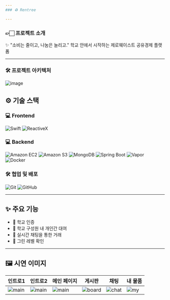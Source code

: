```yaml
---
### ♻️ Rentree

---
```

### 👉🏻 프로젝트 소개

✨ "소비는 줄이고, 나눔은 늘리고." 학교 안에서 시작하는 제로웨이스트 공유경제 플랫폼 

---
### 🛠 프로젝트 아키텍처
![image](https://zeroton-rentree.s3.ap-northeast-2.amazonaws.com/diagram.png)

## ⚙️ 기술 스택

### 💻 Frontend
![Swift](https://img.shields.io/badge/Swift-FA7343?style=for-the-badge&logo=swift&logoColor=white)
![ReactiveX](https://img.shields.io/badge/ReactiveX-B7178C?style=for-the-badge&logo=reactivex&logoColor=white)

### 💻 Backend
![Amazon EC2](https://img.shields.io/badge/Amazon_EC2-FF9900?style=for-the-badge&logo=amazonec2&logoColor=white)
![Amazon S3](https://img.shields.io/badge/Amazon_S3-569A31?style=for-the-badge&logo=amazonaws&logoColor=white)
![MongoDB](https://img.shields.io/badge/MongoDB-47A248?style=for-the-badge&logo=mongodb&logoColor=white)
![Spring Boot](https://img.shields.io/badge/Spring_Boot-6DB33F?style=for-the-badge&logo=springboot&logoColor=white)
![Vapor](https://img.shields.io/badge/Vapor-0D0D0D?style=for-the-badge&logo=vapor&logoColor=white)
![Docker](https://img.shields.io/badge/Docker-2496ED?style=for-the-badge&logo=docker&logoColor=white)

### 🛠️ 협업 및 배포
![Git](https://img.shields.io/badge/Git-F05032?style=for-the-badge&logo=git&logoColor=white)
![GitHub](https://img.shields.io/badge/GitHub-181717?style=for-the-badge&logo=github&logoColor=white)

---


## ✨ 주요 기능

- 🏫 학교 인증
- 🤝 학교 구성원 내 개인간 대여
- 💬 실시간 채팅을 통한 거래
- 🌳 그린 레벨 확인

---

## 🖼️ 시연 이미지

| 인트로1 | 인트로2 | 메인 페이지 | 게시판 | 채팅 | 내 물품 |
|-------------|--------|--------|--------|--------|--------|
| ![main](https://zeroton-rentree.s3.ap-northeast-2.amazonaws.com/intro1.png) | ![main](https://zeroton-rentree.s3.ap-northeast-2.amazonaws.com/intro2.png) | ![main](https://zeroton-rentree.s3.ap-northeast-2.amazonaws.com/firstscreen.png) | ![board](https://zeroton-rentree.s3.ap-northeast-2.amazonaws.com/secondscreen.png) | ![chat](https://zeroton-rentree.s3.ap-northeast-2.amazonaws.com/third.png) | ![my](https://zeroton-rentree.s3.ap-northeast-2.amazonaws.com/screen4.png) |
